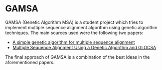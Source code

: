 # GAMSA

GAMSA (Genetic Algorithm MSA) is a student project which tries to implement multiple sequence alignment algorithm using genetic algorithm techniques. The main sources used were the following two papers:

- [A simple genetic algorithm for multiple sequence alignment](http://www.funpecrp.com.br/gmr/year2007/vol4-6/pdf/Xm0016.pdf)
- [Multiple Sequence Alignment Using a Genetic Algorithm and GLOCSA](https://www.researchgate.net/publication/234831605_Multiple_Sequence_Alignment_Using_a_Genetic_Algorithm_and_GLOCSA)

The final approach of GAMSA is a combination of the best ideas in the aforementioned papers.